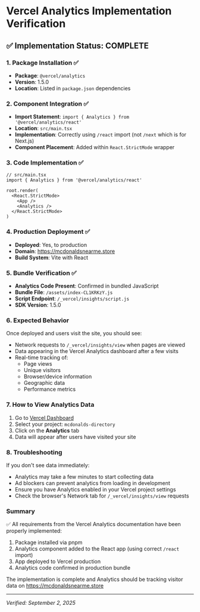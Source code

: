 # Vercel Analytics Implementation Verification

## ✅ Implementation Status: COMPLETE

### 1. Package Installation ✅
- **Package**: `@vercel/analytics` 
- **Version**: 1.5.0
- **Location**: Listed in `package.json` dependencies

### 2. Component Integration ✅
- **Import Statement**: `import { Analytics } from '@vercel/analytics/react'`
- **Location**: `src/main.tsx`
- **Implementation**: Correctly using `/react` import (not `/next` which is for Next.js)
- **Component Placement**: Added within `React.StrictMode` wrapper

### 3. Code Implementation ✅
```tsx
// src/main.tsx
import { Analytics } from '@vercel/analytics/react'

root.render(
  <React.StrictMode>
    <App />
    <Analytics />
  </React.StrictMode>
)
```

### 4. Production Deployment ✅
- **Deployed**: Yes, to production
- **Domain**: https://mcdonaldsnearme.store
- **Build System**: Vite with React

### 5. Bundle Verification ✅
- **Analytics Code Present**: Confirmed in bundled JavaScript
- **Bundle File**: `/assets/index-CL1KRKzY.js`
- **Script Endpoint**: `/_vercel/insights/script.js`
- **SDK Version**: 1.5.0

### 6. Expected Behavior
Once deployed and users visit the site, you should see:
- Network requests to `/_vercel/insights/view` when pages are viewed
- Data appearing in the Vercel Analytics dashboard after a few visits
- Real-time tracking of:
  - Page views
  - Unique visitors
  - Browser/device information
  - Geographic data
  - Performance metrics

### 7. How to View Analytics Data
1. Go to [Vercel Dashboard](https://vercel.com/dashboard)
2. Select your project: `mcdonalds-directory`
3. Click on the **Analytics** tab
4. Data will appear after users have visited your site

### 8. Troubleshooting
If you don't see data immediately:
- Analytics may take a few minutes to start collecting data
- Ad blockers can prevent analytics from loading in development
- Ensure you have Analytics enabled in your Vercel project settings
- Check the browser's Network tab for `/_vercel/insights/view` requests

### Summary
✅ All requirements from the Vercel Analytics documentation have been properly implemented:
1. Package installed via pnpm
2. Analytics component added to the React app (using correct `/react` import)
3. App deployed to Vercel production
4. Analytics code confirmed in production bundle

The implementation is complete and Analytics should be tracking visitor data on https://mcdonaldsnearme.store

---
*Verified: September 2, 2025*
